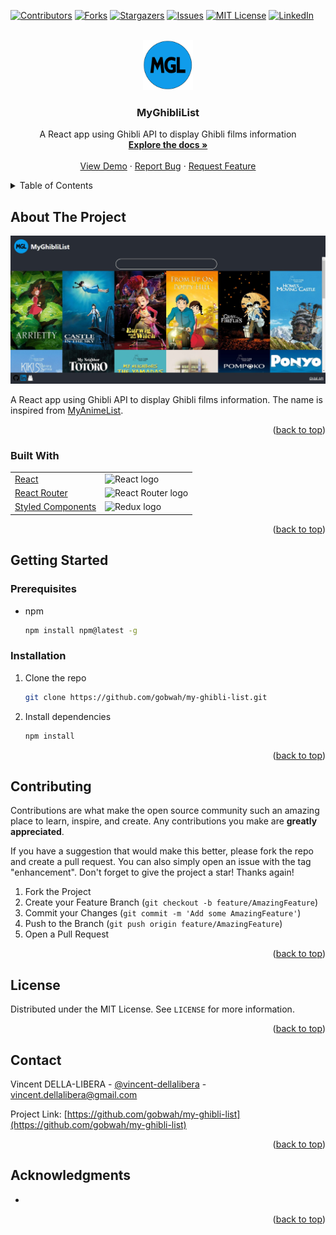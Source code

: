<!-- Improved compatibility of back to top link: See: https://github.com/othneildrew/Best-README-Template/pull/73 -->

<a id="readme-top"></a>

<!--
*** Thanks for checking out the Best-README-Template. If you have a suggestion
*** that would make this better, please fork the repo and create a pull request
*** or simply open an issue with the tag "enhancement".
*** Don't forget to give the project a star!
*** Thanks again! Now go create something AMAZING! :D
-->

<!-- PROJECT SHIELDS -->
<!--
*** I'm using markdown "reference style" links for readability.
*** Reference links are enclosed in brackets [ ] instead of parentheses ( ).
*** See the bottom of this document for the declaration of the reference variables
*** for contributors-url, forks-url, etc. This is an optional, concise syntax you may use.
*** https://www.markdownguide.org/basic-syntax/#reference-style-links
-->

[![Contributors][contributors-shield]][contributors-url]
[![Forks][forks-shield]][forks-url]
[![Stargazers][stars-shield]][stars-url]
[![Issues][issues-shield]][issues-url]
[![MIT License][license-shield]][license-url]
[![LinkedIn][linkedin-shield]][linkedin-url]

<!--

TAGS

https://gobwah.github.io/my-ghibli-list
public/icon.png
gobwah
my-ghibli-list
MyGhibliList
A React app using Ghibli API to display Ghibli films information

-->

<!-- PROJECT LOGO -->
<br />
<div align="center">
  <a href="https://gobwah.github.io/my-ghibli-list">
    <img src="public/icon.png" alt="Logo" width="80" height="80">
  </a>

<h3 align="center">MyGhibliList</h3>

  <p align="center">
    A React app using Ghibli API to display Ghibli films information
    <br />
    <a href="https://github.com/gobwah/my-ghibli-list"><strong>Explore the docs »</strong></a>
    <br />
    <br />
    <a href="https://gobwah.github.io/my-ghibli-list">View Demo</a>
    ·
    <a href="https://github.com/gobwah/my-ghibli-list/issues">Report Bug</a>
    ·
    <a href="https://github.com/gobwah/my-ghibli-list/issues">Request Feature</a>
  </p>
</div>

<!-- TABLE OF CONTENTS -->
<details>
  <summary>Table of Contents</summary>
  <ol>
    <li>
      <a href="#about-the-project">About The Project</a>
      <ul>
        <li>
        <a href="#built-with">Built With</a></li>
    </li>
    <li>
      <a href="#getting-started">Getting Started</a>
      <ul>
        <li><a href="#prerequisites">Prerequisites</a></li>
        <li><a href="#installation">Installation</a></li>
      </ul>
    </li>
    <li><a href="#contributing">Contributing</a></li>
    <li><a href="#license">License</a></li>
    <li><a href="#contact">Contact</a></li>
    <li><a href="#acknowledgments">Acknowledgments</a></li>
  </ol>
</details>

<!-- ABOUT THE PROJECT -->

## About The Project

[![MyGhibliList Screen Shot][product-screenshot]](https://gobwah.github.io/my-ghibli-list)

A React app using Ghibli API to display Ghibli films information. The name is inspired from [MyAnimeList](https://myanimelist.net/).

<p align="right">(<a href="#readme-top">back to top</a>)</p>

### Built With

|||
|-|-|
| [React](https://reactjs.org/) | <img src="https://avatars.githubusercontent.com/u/6412038?s=280&v=4" alt="React logo" width="50" height="50"/> |
| [React Router](https://reactrouter.com/) | <img src="https://pics.freeicons.io/uploads/icons/png/9267873881551942642-512.png" alt="React Router logo" width="50" height="50"/> |
| [Styled Components](https://styled-components.com/) | <img src="https://raw.githubusercontent.com/styled-components/brand/master/styled-components.png" alt="Redux logo" width="50" height="50"/> |

<p align="right">(<a href="#readme-top">back to top</a>)</p>

<!-- GETTING STARTED -->

## Getting Started

### Prerequisites

-   npm
    ```sh
    npm install npm@latest -g
    ```

### Installation

1. Clone the repo
    ```sh
    git clone https://github.com/gobwah/my-ghibli-list.git
    ```
2. Install dependencies
    ```sh
    npm install
    ```

<p align="right">(<a href="#readme-top">back to top</a>)</p>

<!-- CONTRIBUTING -->

## Contributing

Contributions are what make the open source community such an amazing place to learn, inspire, and create. Any contributions you make are **greatly appreciated**.

If you have a suggestion that would make this better, please fork the repo and create a pull request. You can also simply open an issue with the tag "enhancement".
Don't forget to give the project a star! Thanks again!

1. Fork the Project
2. Create your Feature Branch (`git checkout -b feature/AmazingFeature`)
3. Commit your Changes (`git commit -m 'Add some AmazingFeature'`)
4. Push to the Branch (`git push origin feature/AmazingFeature`)
5. Open a Pull Request

<p align="right">(<a href="#readme-top">back to top</a>)</p>

<!-- LICENSE -->

## License

Distributed under the MIT License. See `LICENSE` for more information.

<p align="right">(<a href="#readme-top">back to top</a>)</p>

<!-- CONTACT -->

## Contact

Vincent DELLA-LIBERA - [@vincent-dellalibera](https://linkedin.com/in/vincent-dellalibera) - vincent.dellalibera@gmail.com

Project Link: [https://github.com/gobwah/my-ghibli-list](https://github.com/gobwah/my-ghibli-list)

<p align="right">(<a href="#readme-top">back to top</a>)</p>

<!-- ACKNOWLEDGMENTS -->

## Acknowledgments

-  []()

<p align="right">(<a href="#readme-top">back to top</a>)</p>

<!-- MARKDOWN LINKS & IMAGES -->
<!-- https://www.markdownguide.org/basic-syntax/#reference-style-links -->

[contributors-shield]: https://img.shields.io/github/contributors/gobwah/my-ghibli-list.svg?style=for-the-badge
[contributors-url]: https://github.com/gobwah/my-ghibli-list/graphs/contributors

[forks-shield]: https://img.shields.io/github/forks/gobwah/my-ghibli-list.svg?style=for-the-badge
[forks-url]: https://github.com/gobwah/my-ghibli-list/network/members

[stars-shield]: https://img.shields.io/github/stars/gobwah/my-ghibli-list.svg?style=for-the-badge
[stars-url]: https://github.com/gobwah/my-ghibli-list/stargazers

[issues-shield]: https://img.shields.io/github/issues/gobwah/my-ghibli-list.svg?style=for-the-badge
[issues-url]: https://github.com/gobwah/my-ghibli-list/issues

[license-shield]: https://img.shields.io/github/license/gobwah/my-ghibli-list.svg?style=for-the-badge
[license-url]: https://github.com/gobwah/my-ghibli-list/blob/master/LICENSE.txt

[linkedin-shield]: https://img.shields.io/badge/-LinkedIn-black.svg?style=for-the-badge&logo=linkedin&colorB=555
[linkedin-url]: https://linkedin.com/in/vincent-dellalibera

[product-screenshot]: public/screenshot.jpg
